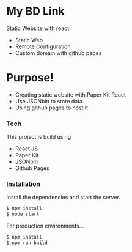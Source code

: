 # My BD Link

Static Website with react

- Static Web
- Remote Configuration
- Custom domain with github pages

# Purpose!

- Creating static website with Paper Kit React
- Use JSONbin to store data.
- Using github pages to host it.

### Tech

This project is build using

- React JS
- Paper Kit
- JSONbin
- Github Pages

### Installation

Install the dependencies and start the server.

```sh
$ npm install
$ node start
```

For production environments...

```sh
$ npm install
$ npm run build
```
